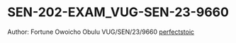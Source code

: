 # SEN-202-EXAM_VUG-SEN-23-9660
Author: Fortune Owoicho Obulu VUG/SEN/23/9660 [perfectstoic](http://github.com/perfectstoic)
